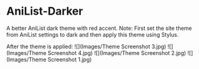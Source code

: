 # AniList-Darker
A better AniList dark theme with red accent.
Note: First set the site theme from AniList settings to dark and then apply this theme using Stylus.

After the theme is applied:
![](Images/Theme Screenshot 3.jpg)
![](Images/Theme Screenshot 4.jpg)
![](Images/Theme Screenshot 2.jpg)
![](Images/Theme Screenshot 1.jpg)
